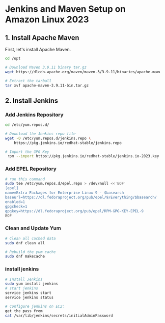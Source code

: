 # Jenkins and Maven Setup on Amazon Linux 2023

## 1. Install Apache Maven

First, let's install Apache Maven.

```bash
cd /opt

# Download Maven 3.9.11 binary tar.gz
wget https://dlcdn.apache.org/maven/maven-3/3.9.11/binaries/apache-maven-3.9.11-bin.tar.gz

# Extract the tarball
tar xvf apache-maven-3.9.11-bin.tar.gz
```
## 2. Install Jenkins
### Add Jenkins Repository
```bash
cd /etc/yum.repos.d/

# Download the Jenkins repo file
wget -O /etc/yum.repos.d/jenkins.repo \
    https://pkg.jenkins.io/redhat-stable/jenkins.repo

# Import the GPG Key
 rpm --import https://pkg.jenkins.io/redhat-stable/jenkins.io-2023.key 
 ```
### Add EPEL Repository
```bash
# run this command
sudo tee /etc/yum.repos.d/epel.repo > /dev/null <<'EOF'
[epel]
name=Extra Packages for Enterprise Linux 9 - $basearch
baseurl=https://dl.fedoraproject.org/pub/epel/9/Everything/$basearch/
enabled=1
gpgcheck=1
gpgkey=https://dl.fedoraproject.org/pub/epel/RPM-GPG-KEY-EPEL-9
EOF
 ```
### Clean and Update Yum
```bash
# Clean all cached data
sudo dnf clean all

# Rebuild the yum cache
sudo dnf makecache
```
### install jenkins
```bash
# Install Jenkins
sudo yum install jenkins
# start jenkins
service jenkins start
service jenkins status

# configure jenkins on EC2:
get the pass from
cat /var/lib/jenkins/secrets/initialAdminPassword
```





